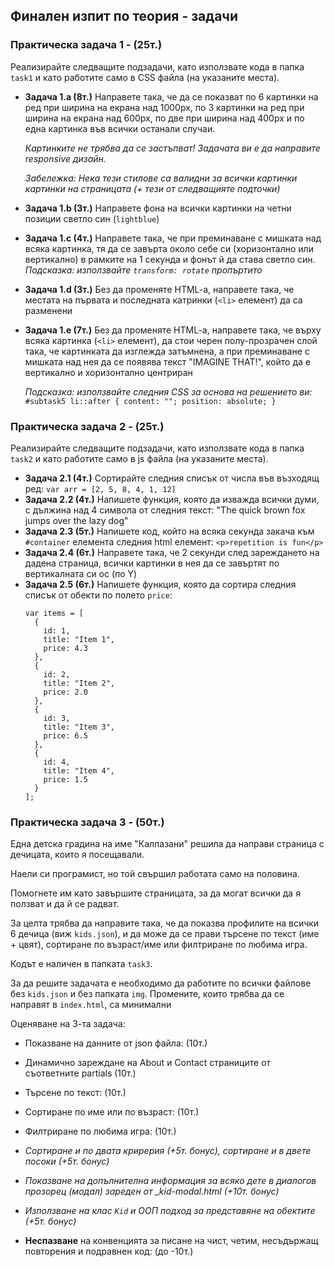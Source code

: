 ## Финален изпит по теория - задачи

### Практическа задача 1 - (25т.)
Реализирайте следващите подзадачи, като използвате кода в папка `task1` и като работите само в CSS файла (на указаните места).
- **Задача 1.а (8т.)**
   Направете така, че да се показват по 6 картинки на ред при ширина на екрана над 1000px, по 3 картинки на ред при ширина на екрана над 600px, по две при ширина над 400px и по една картинка във всички останали случаи.

   _Картинките не трябва да се застъпват! Задачата ви е да направите responsive дизайн._

   _Забележка: Нека тези стилове са валидни за всички картинки картинки на страницата (+ тези от следващияте подточки)_
- **Задача 1.b (3т.)**
   Направете фона на всички картинки на четни позиции светло син (`lightblue`)
- **Задача 1.c (4т.)**
   Направете така, че при преминаване с мишката над всяка картинка, тя да се завърта около себе си (хоризонтално или вертикално) в рамките на 1 секунда и фонът й да става светло син.
   _Подсказка: използвайте `transform: rotate` пропъртито_
- **Задача 1.d (3т.)**
   Без да променяте HTML-a, направете така, че местата на първата и последната катринки (`<li>` елемент) да са разменени
- **Задача 1.e (7т.)**
   Без да променяте HTML-a, направете така, че върху всяка картинка (`<li>` елемент), да стои черен полу-прозрачен слой така, че картинката да изглежда затъмнена, а при преминаване с мишката над нея да се появява текст "IMAGINE THAT!", който да е вертикално и хоризонтално центриран

   _Подсказка: използвайте следния CSS за основа на решението ви:_
   `#subtask5 li::after { content: ""; position: absolute; }`

### Практическа задача 2 - (25т.)

Реализирайте следващите подзадачи, като използвате кода в папка `task2` и като работите само в js файла (на указаните места).
- **Задача 2.1 (4т.)**
   Сортирайте следния списък от числа във възходящ ред: `var arr = [2, 5, 8, 4, 1, 12]`
- **Задача 2.2 (4т.)**
   Напишете функция, която да изважда всички думи, с дължина над 4 символа от следния текст: "The quick brown fox jumps over the lazy dog"
- **Задача 2.3 (5т.)**
   Напишете код, който на всяка секунда закача към `#container` елемента следния html елемент: `<p>repetition is fun</p>`
- **Задача 2.4 (6т.)**
   Направете така, че 2 секунди след зареждането на дадена страница, всички картинки в нея да се завъртят по вертикалната си ос (по Y)
- **Задача 2.5 (6т.)**
   Напишете функция, която да сортира следния списък от обекти по полето `price`:
   ```
   var items = [
     {
       id: 1,
       title: "Item 1",
       price: 4.3
     },
     {
       id: 2,
       title: "Item 2",
       price: 2.0
     },
     {
       id: 3,
       title: "Item 3",
       price: 6.5
     },
     {
       id: 4,
       title: "Item 4",
       price: 1.5
     }
   ];
   ```

### Практическа задача 3 - (50т.)

Една детска градина на име "Калпазани" решила да направи страница с дечицата, които я посещавали.

Наели си програмист, но той свършил работата само на половина.

Помогнете им като завършите страницата, за да могат всички да я ползват и да й се радват.

За целта трябва да направите така, че да показва профилите на всички 6 дечица (виж `kids.json`), и да може да се прави търсене по текст (име + цвят), сортиране по възраст/име или филтриране по любима игра.

Кодът е наличен в папката `task3`.

За да решите задачата е необходимо да работите по всички файлове без `kids.json` и без папката `img`.
Промените, които трябва да се направят в `index.html`, са минимални

Оценяване на 3-та задача:

- Показване на данните от json файла: (10т.)
- Динамично зареждане на About и Contact страниците от съответните partials (10т.)
- Търсене по текст: (10т.)
- Сортиране по име или по възраст: (10т.)
- Филтриране по любима игра: (10т.)
- _Сортиране и по двата крирерия (+5т. бонус), сортиране и в двете посоки (+5т. бонус)_
- _Показване на допълнителна информация за всяко дете в диалогов прозорец (модал) зареден от \_kid-modal.html (+10т. бонус)_
- _Използване на клас `Kid` и ООП подход за представяне на обектите (+5т. бонус)_

- **Неспазване** на конвенцията за писане на чист, четим, несъдържащ повторения и подравнен код: (до -10т.)

